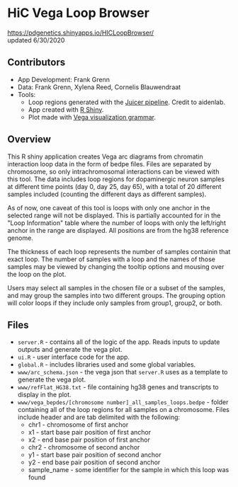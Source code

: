 # HiC Vega Loop Browser
https://pdgenetics.shinyapps.io/HICLoopBrowser/  
updated 6/30/2020

## Contributors
* App Development: Frank Grenn
* Data: Frank Grenn, Xylena Reed, Cornelis Blauwendraat
* Tools: 
  * Loop regions generated with the [Juicer pipeline](https://pubmed.ncbi.nlm.nih.gov/27467249/). Credit to aidenlab.
  * App created with [R Shiny](https://shiny.rstudio.com/).
  * Plot made with [Vega visualization grammar](https://vega.github.io/vega/).

## Overview
This R shiny application creates Vega arc diagrams from chromatin interaction loop data in the form of bedpe files. Files are separated by chromosome, so only intrachromosomal interactions can be viewed with this tool. The data includes loop regions for dopaminergic neuron samples at different time points (day 0, day 25, day 65), with a total of 20 different samples included (counting the different days as different samples). 

As of now, one caveat of this tool is loops with only one anchor in the selected range will not be displayed. This is partially accounted for in the "Loop Information" table where the number of loops with only the left/right anchor in the range are displayed. All positions are from the hg38 reference genome. 

The thickness of each loop represents the number of samples containin that exact loop. The number of samples with a loop and the names of those samples may be viewed by changing the tooltip options and mousing over the loop on the plot. 

Users may select all samples in the chosen file or a subset of the samples, and may group the samples into two different groups. The grouping option will color loops if they include only samples from group1, group2, or both. 

## Files
* `server.R` - contains all of the logic of the app. Reads inputs to update outputs and generate the vega plot.
* `ui.R` - user interface code for the app. 
* `global.R` - includes libraries used and some global variables.
* `www/arc_schema.json` - the vega json that `server.R` uses as a template to generate the vega plot.
* `www/refFlat_HG38.txt` - file containing hg38 genes and transcripts to display in the plot.
* `www/vega_bepdes/[chromosome number]_all_samples_loops.bedpe` - folder containing all of the loop regions for all samples on a chromosome. Files include header and are tab delimited with the following:
  * chr1 - chromosome of first anchor
  * x1 - start base pair position of first anchor
  * x2 - end base pair position of first anchor
  * chr2 - chromosome of second anchor
  * y1 - start base pair position of second anchor
  * y2 - end base pair position of second anchor
  * sample_name - some identifier for the sample in which this loop was found